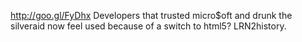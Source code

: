 http://goo.gl/FyDhx Developers that trusted micro$oft and drunk the silveraid now feel used because of a switch to html5? LRN2history.